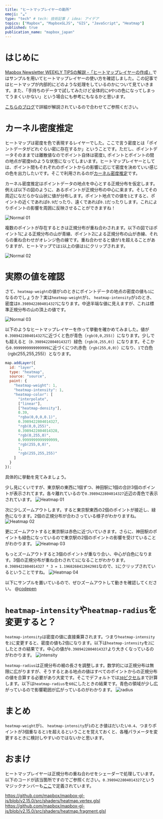 ```yaml
---
title: "ヒートマップレイヤーの勘所"
emoji: "☁️"
type: "tech" # tech: 技術記事 / idea: アイデア
topics: ["Mapbox", "MapboxGLJS", "GIS", "JavaScript", "Heatmap"]
published: true
publication_name: "mapbox_japan"
---
```


# はじめに

[Mapbox Newsletter WEEKLY TIPSの解説 -「ヒートマップレイヤーの作成」](https://zenn.dev/mapbox_japan/articles/994ad131240411)ではサンプルを用いてヒートマップレイヤーの使い方を確認しました。この記事ではヒートマップが内部的にどのような処理をしているのかについて見ていきます。また、「手持ちのデータで試してみたけど全体的に`0`や`1`の色になってしまってうまくいかない」という場合にも参考にもなるかと思います。

[こちらのブログ](https://www.mapbox.jp/blog/introducing-heatmaps-in-mapbox-gl-js)で詳細が解説されているので合わせてご参照ください。


# カーネル密度推定

ヒートマップは密度を色で表現するレイヤーでした。ここで言う密度とは「ポイントデータがどれぐらい密に存在するか」ということです。ただし、ポイントデータそのままでは離散値なのでポイント自体は密度`1`, ポイントとポイントの間の地点が密度`0`のような状態になってしまいます。ヒートマップレイヤーとしては、ポイント間もそれぞれのポイントからの影響に応じて密度を決めていい感じの色を出力したいです。そこで利用されるのが[カーネル密度推定](https://ja.wikipedia.org/wiki/%E3%82%AB%E3%83%BC%E3%83%8D%E3%83%AB%E5%AF%86%E5%BA%A6%E6%8E%A8%E5%AE%9A)です。

カーネル密度推定はポイントデータの地点を中心とする正規分布を仮定します。例えば以下の図のように、あるポイントが正規分布の中心に来ます。そしてその周辺になだらかな山状に値が分布します。ポイント地点での値を`1`とすると、ポイントの近くであれば`0.9`だったり、遠くであれば`0.1`だったりします。これによりポイントの影響を周囲に反映させることができますね！

![Normal 01](/images/articles/a273a4ce40eeda/normal_01.png)

複数のポイントが存在するときは正規分布が重ね合わされます。以下の図ではポイント1による正規分布の山が青線、ポイント2による正規分布の山が赤線、それらの重ね合わせがオレンジ色の線です。重ね合わせると値が`1`を超えることがありますが、ヒートマップでは`1`以上の値は`1`にクリップされます。

![Normal 02](/images/articles/a273a4ce40eeda/normal_02.png)


# 実際の値を確認

さて、`heatmap-weight`の値が`1`のときにポイントデータの地点の密度の値も`1`になるのでしょうか？実は`heatmap-weight`が`1`、 `heatmap-intensity`が`1`のとき、密度は`0.3989422804014327`になります。中途半端な値に見えますが、これは標準正規分布の山の頂上の値です。

![Normal 03](/images/articles/a273a4ce40eeda/normal_03.png)

以下のようなヒートマップレイヤーを作って挙動を確かめてみました。値が`0.3989422804014327`に近づくと色が青色（`rgb(0,0,255)`）になります。少しでも超えると（`0.3989422804014327`）緑色（`rgb(0,255,0)`）になります。そこから`0.9999999999999999`に近づくにつれ赤色（`rgb(255,0,0)`）になり、`1`で白色（rgb(255,255,255)）となります。

```JavaScript
map.addLayer({
  id: "layer",
  type: "heatmap",
  source: "source",
  paint: {
    "heatmap-weight": 1,
    "heatmap-intensity": 1,
    "heatmap-color": [
      "interpolate",
      ["linear"],
      ["heatmap-density"],
      0.39,
      "rgba(0,0,0,0.1)",
      0.3989422804014327,
      "rgb(0,0,255)",
      0.3989422804014328,
      "rgb(0,255,0)",
      0.9999999999999999,
      "rgb(255,0,0)",
      1,
      "rgb(255,255,255)"
    ]
  }
});
```

具体的に挙動を見てみましょう。

少し見にくいですが、東京駅の東西に1個ずつ、神田駅に1個の合計3個のポイントが表示されてます。各々離れているので`0.3989422804014327`近辺の青色で表示されています。
![Heatmap 01](/images/articles/a273a4ce40eeda/heat_01.png)

次に少しズームアウトします。すると東京駅東西の2個のポイントが接近し、緑色になります。2個の正規分布が合わさっている様子がわかりますね。
![Heatmap 02](/images/articles/a273a4ce40eeda/heat_02.png)

更にズームアウトすると東京駅は赤色に近づいていきます。さらに、神田駅のポイントも緑色になっているので東京駅の2個のポイントの影響を受けていることがわかります。
![Heatmap 03](/images/articles/a273a4ce40eeda/heat_03.png)

もっとズームアウトすると3個のポイントが重なり合い、中心が白色になります。3個の正規分布が重ね合わされて`1`になることがわかります。`0.3989422804014327 * 3 = 1.1968268412042981`なので、`1`にクリップされているということですね。
![Heatmap 04](/images/articles/a273a4ce40eeda/heat_04.png)

以下にサンプルを置いているので、ぜひズームアウトして動きを確認してください。
@[codepen](https://codepen.io/OttyLab/pen/yLQERmM)


# `heatmap-intensity`や`heatmap-radius`を変更すると？

`heatmap-intensity`は密度の値に直接乗算されます。つまり`heatmap-intensity`を`2`に変更すると、密度の値も2倍になります。以下は`heatmap-intensity`を`2`にしたときの結果です。中心の値が`0.3989422804014327`より大きくなっているのがわかります。
![intensity](/images/articles/a273a4ce40eeda/intensity.png)

`heatmap-radius`は正規分布の裾の長さを調整します。数学的には正規分布は無限に広がりますが、そうするとある地点の値はすべてのポイントからの正規分布の値を合算する必要があり大変です。そこでデフォルトでは[`30`ピクセル](https://docs.mapbox.com/mapbox-gl-js/style-spec/layers/#heatmap:~:text=in%20pixels.-,Defaults%20to%2030,-.%20Supports%20feature)まで計算します。以下は`heatmap-radius`を`60`にしたときの結果です。青色の領域が少し広がっているので影響範囲が広がっているのがわかります。
![radius](/images/articles/a273a4ce40eeda/radius.png)


# まとめ

`heatmap-weight`が`1`、 `heatmap-intensity`が`1`のとき値はだいたい`0.4`、つまりポイントが3個重なると`1`を超えるということを覚えておくと、各種パラメータを変更するときに検討しやすいのではないかと思います。


# おまけ

ヒートマップレイヤーは正規分布の重ね合わせをシェーダーで処理しています。以下のコードが該当箇所ですのでご参照ください。`0.3989422804014327`というマジックナンバーも[ここ](https://github.com/mapbox/mapbox-gl-js/blob/v2.15.0/src/shaders/heatmap.fragment.glsl#L8C20-L8C38)で定義されています。

https://github.com/mapbox/mapbox-gl-js/blob/v2.15.0/src/shaders/heatmap.vertex.glsl
https://github.com/mapbox/mapbox-gl-js/blob/v2.15.0/src/shaders/heatmap.fragment.glsl